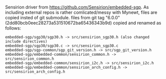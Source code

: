

Sensirion driver from https://github.com/Sensirion/embedded-sgp.
As including external repos is rather comlicated/messy with Mynewt, files are
copied insted of git submodule.  files from git tag "6.0.0"
(2dd80bcb0eec28273a531510672ba65436343b9d) copied and renamed as follows:

```
embedded-sgp/sgp30/sgp30.h -> src/sensirion_sgp30.h (also changed include directives)
embedded-sgp/sgp30/sgp30.c -> src/sensirion_sgp30.c
embedded-sgp/sgp-common/sgp_git_version.h -> src/sgp_git_version.h
embedded-sgp/embedded-common/sensirion_common.h -> src/sensirion_common.h
embedded-sgp/embedded-common/sensirion_i2c.h -> src/sensirion_i2c.h
embedded-sgp/embedded-common/sensirion_arch_config.h -> src/sensirion_arch_config.h

```

